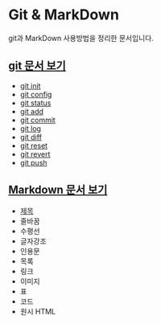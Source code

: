 # Git & MarkDown
git과 MarkDown 사용방법을 정리한 문서입니다.
## [git 문서 보기](./Git.md)
- [git init](./Git.md#git-init)
- [git config](./Git.md#git-config)
- [git status](./Git.md#git-status)
- [git add](./Git.md#git-add)
- [git commit](./Git.md#git-commit)
- [git log](./Git.md#git-log)
- [git diff](./Git.md#git-diff)
- [git reset](./Git.md#git-reset)
- [git revert](./Git.md#git-revert)
- [git push](./Git.md#git-push)
## [Markdown 문서 보기](./MarkDown.md)
- [제목](MarkDown.md#1-제목-header-h1--h6)
- 줄바꿈
- 수평선
- 글자강조
- 인용문
- 목록
- 링크
- 이미지
- 표
- 코드
- 원시 HTML
